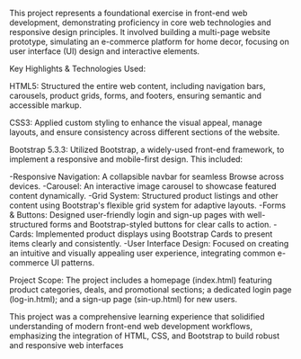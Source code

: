 This project represents a foundational exercise in front-end web development, demonstrating proficiency in core web technologies and responsive design principles. It involved building a multi-page website prototype, simulating an e-commerce platform for home decor, focusing on user interface (UI) design and interactive elements.

Key Highlights & Technologies Used:

HTML5: Structured the entire web content, including navigation bars, carousels, product grids, forms, and footers, ensuring semantic and accessible markup.

CSS3: Applied custom styling to enhance the visual appeal, manage layouts, and ensure consistency across different sections of the website.

Bootstrap 5.3.3: Utilized Bootstrap, a widely-used front-end framework, to implement a responsive and mobile-first design. This included:

-Responsive Navigation: A collapsible navbar for seamless Browse across devices.
-Carousel: An interactive image carousel to showcase featured content dynamically.
-Grid System: Structured product listings and other content using Bootstrap's flexible grid system for adaptive layouts.
-Forms & Buttons: Designed user-friendly login and sign-up pages with well-structured forms and Bootstrap-styled buttons for clear calls to action.
-Cards: Implemented product displays using Bootstrap Cards to present items clearly and consistently.
-User Interface Design: Focused on creating an intuitive and visually appealing user experience, integrating common e-commerce UI patterns.

Project Scope: The project includes a homepage (index.html) featuring product categories, deals, and promotional sections; a dedicated login page (log-in.html); and a sign-up page (sin-up.html) for new users.

This project was a comprehensive learning experience that solidified understanding of modern front-end web development workflows, emphasizing the integration of HTML, CSS, and Bootstrap to build robust and responsive web interfaces

